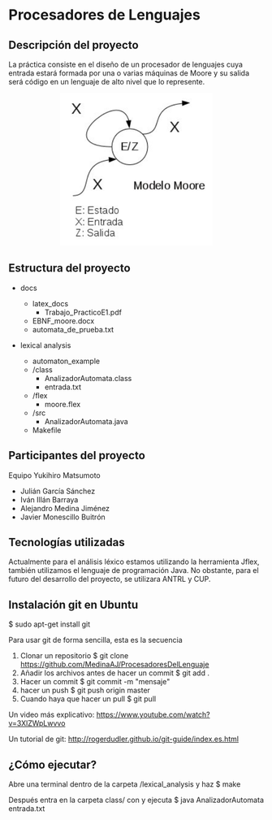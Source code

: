 # Procesadores de Lenguajes

## Descripción del proyecto

La práctica consiste en el diseño de un procesador de lenguajes cuya entrada estará formada por una o varias máquinas de Moore y su salida será código en un lenguaje de alto nivel que lo represente.


<p align="center">
  <img width="300" height="300" src="https://github.com/MedinaAJ/ProcesadoresDelLenguaje/blob/master/docs/latex_docs/img/Modelo-moore.jpg">
</p>

## Estructura del proyecto

* docs
  * latex_docs
    * Trabajo_PracticoE1.pdf
  * EBNF_moore.docx
  * automata_de_prueba.txt
  
* lexical analysis
  * automaton_example
  * /class
    * AnalizadorAutomata.class
    * entrada.txt
  * /flex
    * moore.flex
  * /src
    * AnalizadorAutomata.java
  * Makefile
  
## Participantes del proyecto
Equipo Yukihiro Matsumoto

* Julián García Sánchez
* Iván Illán Barraya
* Alejandro Medina Jiménez
* Javier Monescillo Buitrón

## Tecnologías utilizadas

Actualmente para el análisis léxico estamos utilizando la herramienta Jflex, también utilizamos el lenguaje de programación Java.
No obstante, para el futuro del desarrollo del proyecto, se utilizara ANTRL y CUP.

## Instalación git en Ubuntu
$ sudo apt-get install git

Para usar git de forma sencilla, esta es la secuencia
1) Clonar un repositorio
$ git clone https://github.com/MedinaAJ/ProcesadoresDelLenguaje
2) Añadir los archivos antes de hacer un commit
$ git add .
3) Hacer un commit
$ git commit -m "mensaje"
4) hacer un push
$ git push origin master
5) Cuando haya que hacer un pull
$ git pull

Un video más explicativo: https://www.youtube.com/watch?v=3XlZWpLwvvo

Un tutorial de git: http://rogerdudler.github.io/git-guide/index.es.html


## ¿Cómo ejecutar?

Abre una terminal dentro de la carpeta /lexical_analysis y haz $ make

Después entra en la carpeta class/ con y ejecuta $ java AnalizadorAutomata entrada.txt 


